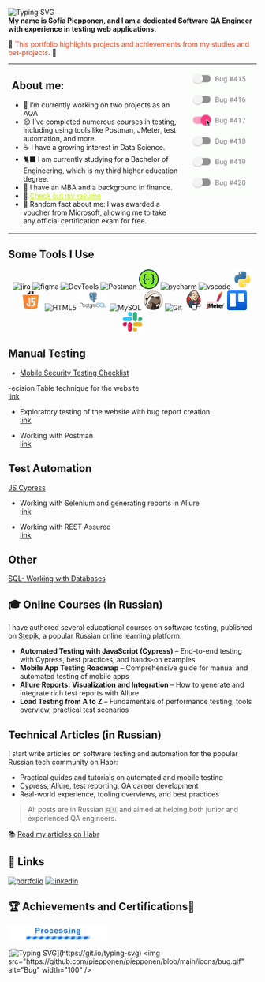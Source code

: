 ![Typing SVG](https://readme-typing-svg.herokuapp.com?color=%23FF0000&lines=Hello+there!)                
**My name is **Sofia Piepponen**, and I am a dedicated **Software QA Engineer** with experience in testing web applications.**

:dizzy: <span style="color: #f03c15;">This portfolio highlights projects and achievements from my studies and pet-projects.</span> :dizzy:
<table>
  <tr>
    <td style="vertical-align: top; width: 70%;">
      <h2>About me:</h2>
      <ul>
        <li>🌟 I’m currently working on two projects as an AQA</li>
        <li>😌 I’ve completed numerous courses in testing, including using tools like Postman, JMeter, test automation, and more.</li>
        <li>☕ I have a growing interest in Data Science.</li>
        <li>🐈‍⬛ I am currently studying for a Bachelor of Engineering, which is my third higher education degree.</li>
        <li>📖 I have an MBA and a background in finance.</li>
        <li>📙 <a href="URL_TO_YOUR_RESUME" style="color: #c5f015;">Check out my resume</a></li>
        <li>🧣 Random fact about me: I was awarded a voucher from Microsoft, allowing me to take any official certification exam for free.</li>
      </ul>
    </td>
    <td style="vertical-align: top; text-align: center; width: 30%;">
      <img src="https://github.com/piepponen/piepponen/blob/main/programmer-developer.gif" alt="Programmer GIF" width="150">
    </td>
  </tr>
</table>

<h2>Some Tools I Use</h2>
<p align="center">
<img src="https://cdn.jsdelivr.net/gh/devicons/devicon/icons/jira/jira-original.svg" title="jira" alt="jira" width="40" height="40"/>
<img src="https://cdn.jsdelivr.net/gh/devicons/devicon/icons/figma/figma-original.svg" title="Figma" alt="figma" width="40" height="40"/>
<img src="https://d33wubrfki0l68.cloudfront.net/38b5c953a4667366685d55db55d057c86db1fc54/a0fdc/static/acae6b24d940347661ca901ea07f47c1/chrome-dev-logo-icon.png" title="DevTools" alt="DevTools" width="40" height="40"/>
<img src="https://www.svgrepo.com/show/354202/postman-icon.svg" title="Postman" alt="Postman" width="40" height="40"/>
<img src="https://github.com/piepponen/piepponen/blob/main/icons/swagger.png" title="Swagger" alt="Swagger" width="40" height="40"/>
<img src="https://upload.wikimedia.org/wikipedia/commons/1/1d/PyCharm_Icon.svg" title="PyCharm" alt="pycharm" width="40" height="40"/>
<img src="https://cdn.jsdelivr.net/gh/devicons/devicon/icons/vscode/vscode-original.svg" title="vscode" alt="vscode" width="40" height="40"/>
<img src="https://github.com/devicons/devicon/blob/master/icons/python/python-original.svg" title="Python" alt="Python" width="40" height="40"/>
<img src="https://github.com/piepponen/piepponen/blob/main/icons/javascript_logo.jpeg" title="JavaScript" alt="JavaScript" width="50" height="40"/>
<img src="https://cdn-icons-png.flaticon.com/512/919/919827.png" title="HTML5" alt="HTML5" width="40" height="40"/>
<img src="https://github.com/piepponen/piepponen/blob/main/icons/postgre.png" title="PostgreSQL" alt="PostgreSQL" width="60" height="40"/>
<img src="https://cdn.jsdelivr.net/gh/devicons/devicon/icons/mysql/mysql-original.svg" title="MySQL" alt="MySQL" width="40" height="40"/>
<img src="https://github.com/devicons/devicon/blob/master/icons/dbeaver/dbeaver-original.svg" title="DBeaver" alt="DBeaver" width="40" height="40"/>
<img src="https://cdn.jsdelivr.net/gh/devicons/devicon/icons/git/git-original.svg" title="Git" alt="Git" width="40" height="40"/>
<img src="https://github.com/devicons/devicon/blob/master/icons/jenkins/jenkins-original.svg" title="Jenkins" alt="Jenkins" width="40" height="40"/>
<img src="https://github.com/piepponen/piepponen/blob/main/icons/jmeter.jpg" title="JMeter" alt="JMeter" width="40" height="40"/>
<img src="https://github.com/devicons/devicon/blob/master/icons/trello/trello-original.svg" title="Trello" alt="Trello" width="40" height="40"/>
<img src="https://github.com/devicons/devicon/blob/master/icons/slack/slack-original.svg" title="Slack" alt="Slack" width="40" height="40"/>
</p>

## Manual Testing 

- [Mobile Security Testing Checklist](https://github.com/sssofija/sssofija/blob/main/demo_code/Manual_Testing/Mobile_Security_Testing_Checklist.md)

-ecision Table technique for the website  
  [link](#)

- Exploratory testing of the website with bug report creation  
  [link](#)

- Working with Postman  
  [link](#)
  
## Test Automation

[JS Cypress](https://github.com/sssofija/JSCypress)

- Working with Selenium and generating reports in Allure  
  [link](#)

- Working with REST Assured  
  [link](#)

## Other
[SQL- Working with Databases](https://github.com/sssofija/sssofija/tree/main/demo_code/SQL)

## 🎓 Online Courses (in Russian)

I have authored several educational courses on software testing, published on [Stepik](https://stepik.org/), a popular Russian online learning platform:

- **Automated Testing with JavaScript (Cypress)** – End-to-end testing with Cypress, best practices, and hands-on examples  
- **Mobile App Testing Roadmap** – Comprehensive guide for manual and automated testing of mobile apps  
- **Allure Reports: Visualization and Integration** – How to generate and integrate rich test reports with Allure  
- **Load Testing from A to Z** – Fundamentals of performance testing, tools overview, practical test scenarios

## Technical Articles (in Russian)

I start write articles on software testing and automation for the popular Russian tech community on Habr:

- Practical guides and tutorials on automated and mobile testing
- Cypress, Allure, test reporting, QA career development
- Real-world experience, tooling overviews, and best practices

> All posts are in Russian 🇷🇺 and aimed at helping both junior and experienced QA engineers.

📚 [Read my articles on Habr](https://habr.com/ru/users/SofiAQA/articles/)


## 🔗 Links
[![portfolio](https://img.shields.io/badge/my_portfolio-000?style=for-the-badge&logo=ko-fi&logoColor=white)]()
[![linkedin](https://img.shields.io/badge/linkedin-0A66C2?style=for-the-badge&logo=linkedin&logoColor=white)](https://www.linkedin.com/)

## 🏆 Achievements and Certifications📜
<div style="display: flex; align-items: center; justify-content: space-between;">
    <img src="https://github.com/piepponen/piepponen/blob/main/icons/processing.gif" alt="Processing GIF" width="200">
</div>

[![Typing SVG](https://readme-typing-svg.herokuapp.com?color=%2336BCF7&lines=See+you!)](https://git.io/typing-svg)   <img src="https://github.com/piepponen/piepponen/blob/main/icons/bug.gif" alt="Bug" width="100" />
